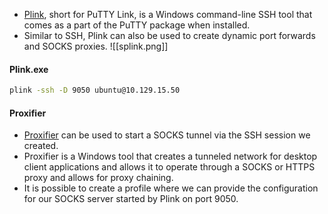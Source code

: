 - [Plink](https://www.chiark.greenend.org.uk/~sgtatham/putty/latest.html), short for PuTTY Link, is a Windows command-line SSH tool that comes as a part of the PuTTY package when installed. 
- Similar to SSH, Plink can also be used to create dynamic port forwards and SOCKS proxies.
![[splink.png]]
#### Plink.exe
```cmd
plink -ssh -D 9050 ubuntu@10.129.15.50
```
#### Proxifier
- [Proxifier](https://www.proxifier.com) can be used to start a SOCKS tunnel via the SSH session we created. 
- Proxifier is a Windows tool that creates a tunneled network for desktop client applications and allows it to operate through a SOCKS or HTTPS proxy and allows for proxy chaining. 
- It is possible to create a profile where we can provide the configuration for our SOCKS server started by Plink on port 9050.
